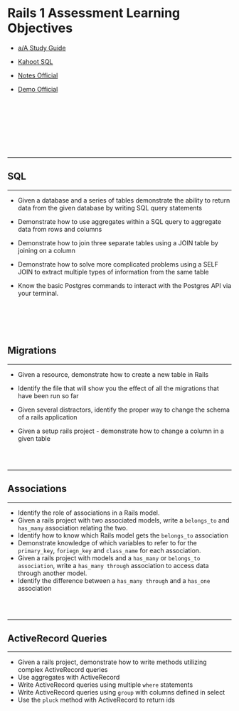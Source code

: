 # Rails 1 Assessment Learning Objectives

- [a/A Study Guide](https://open.appacademy.io/learn/ch---nov-2021-ny-cohort/sql-draft/study-guide---rails-1-assessment)

- [Kahoot SQL](https://play.kahoot.it/v2/?quizId=85da63ee-4075-42f8-94b3-2cd88de6915a)

- [Notes Official](https://github.com/appacademy/2021-11-29-NYC-Lecture-Notes/blob/main/w5d2-sql-intro/slides.md)

- [Demo Official](https://github.com/appacademy/2021-11-29-NYC-Lecture-Notes/tree/main/w5d2-sql-intro/demo/skeleton)

<br><br/>
-----
<br><br/>

------
## SQL
------
- Given a database and a series of tables demonstrate the ability to return data from the given database by writing SQL query statements

- Demonstrate how to use aggregates within a SQL query to aggregate data from rows and columns

- Demonstrate how to join three separate tables using a JOIN table by joining on a column

- Demonstrate how to solve more complicated problems using a SELF JOIN to extract multiple types of information from the same table

- Know the basic Postgres commands to interact with the Postgres API via your terminal.

<br><br/>
-----
## Migrations 
-----

- Given a resource, demonstrate how to create a new table in Rails

- Identify the file that will show you the effect of all the migrations that have been run so far

- Given several distractors, identify the proper way to change the schema of a rails application

- Given a setup rails project - demonstrate how to change a column in a given table

<br><br/>

-----
## Associations
-----

- Identify the role of associations in a Rails model.
- Given a rails project with two associated models, write a `belongs_to` and `has_many` association relating the two.
- Identify how to know which Rails model gets the `belongs_to` association
- Demonstrate knowledge of which variables to refer to for the `primary_key`, `foriegn_key` and `class_name` for each association.
- Given a rails project with models and a `has_many` or `belongs_to association`, write a `has_many through` association to access data through another model.
- Identify the difference between a `has_many through` and a `has_one` association

<br><br/>

-----
## ActiveRecord Queries
-----

- Given a rails project, demonstrate how to write methods utilizing complex ActiveRecord queries
- Use aggregates with ActiveRecord
- Write ActiveRecord queries using multiple `where` statements
- Write ActiveRecord queries using `group` with columns defined in select
- Use the `pluck` method with ActiveRecord to return ids

